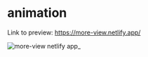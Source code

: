 # animation

Link to preview: https://more-view.netlify.app/

![more-view netlify app_](https://user-images.githubusercontent.com/107828537/220578511-cd5645d8-be8d-4c94-9661-f5545014fe41.png)
